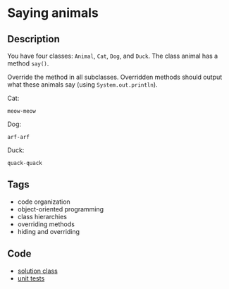 # Saying animals

## Description
You have four classes: `Animal`, `Cat`, `Dog`, and `Duck`. The class animal has a method `say()`.

Override the method in all subclasses. Overridden methods should output what these animals say (using `System.out.println`).

Cat:
```
meow-meow
```

Dog:
```
arf-arf
```

Duck:
```
quack-quack
```

## Tags
- code organization
- object-oriented programming
- class hierarchies
- overriding methods
- hiding and overriding

## Code
- [solution class](./src/main/java/Solution.java)
- [unit tests](./src/test/java/SomeParamTest.java)